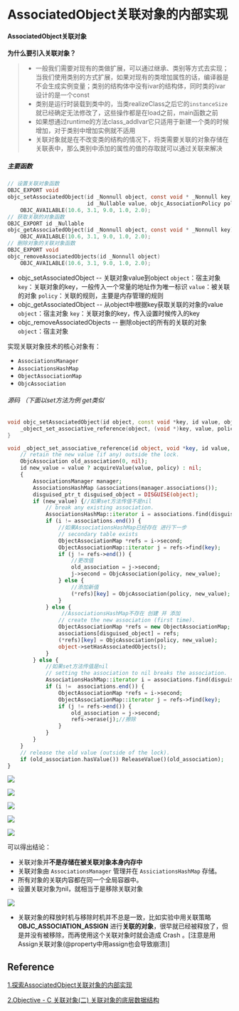 # AssociatedObject关联对象的内部实现



#### AssociatedObject关联对象

**为什么要引入关联对象？**

> - 一般我们需要对现有的类做扩展，可以通过继承、类别等方式去实现；当我们使用类别的方式扩展，如果对现有的类增加属性的话，编译器是不会生成实例变量；类别的结构体中没有ivar的结构体，同时类的ivar设计的是一个const
> - 类别是运行时装载到类中的，当类realizeClass之后它的`instanceSize`就已经确定无法修改了，这些操作都是在load之前，main函数之前
> - 如果想通过runtime的方法class_addIvar它只适用于新建一个类的时候增加，对于类别中增加实例就不适用
> - 关联对象就是在不改变类的结构的情况下，将类需要关联的对象存储在关联表中，那么类别中添加的属性的值的存取就可以通过关联来解决



##### 主要函数



```objective-c
// 设置关联对象函数
OBJC_EXPORT void
objc_setAssociatedObject(id _Nonnull object, const void * _Nonnull key,
                         id _Nullable value, objc_AssociationPolicy policy)
    OBJC_AVAILABLE(10.6, 3.1, 9.0, 1.0, 2.0);
// 获取关联的对象函数
OBJC_EXPORT id _Nullable
objc_getAssociatedObject(id _Nonnull object, const void * _Nonnull key)
    OBJC_AVAILABLE(10.6, 3.1, 9.0, 1.0, 2.0);
// 删除对象的关联对象函数
OBJC_EXPORT void
objc_removeAssociatedObjects(id _Nonnull object)
    OBJC_AVAILABLE(10.6, 3.1, 9.0, 1.0, 2.0);
```

- objc_setAssociatedObject -- 关联对象value到object
   `object`：宿主对象
   `key`：关联对象的key，一般传入一个常量的地址作为唯一标识
   `value`：被关联的对象
   `policy`：关联的规则，主要是内存管理的规则
- objc_getAssociatedObject -- 从object中根据key获取关联的对象的value
   `object`：宿主对象
   `key`：关联对象的key，传入设置时候传入的key
- objc_removeAssociatedObjects -- 删除object的所有的关联的对象
   `object`：宿主对象



实现关联对象技术的核心对象有：

- `AssociationsManager`
- `AssociationsHashMap`
- `ObjectAssociationMap`
- `ObjcAssociation`





###### 源码 （下面以set方法为例 get类似



```cpp
void objc_setAssociatedObject(id object, const void *key, id value, objc_AssociationPolicy policy) {
    _object_set_associative_reference(object, (void *)key, value, policy);
}
```





```php
void _object_set_associative_reference(id object, void *key, id value, uintptr_t policy) {
    // retain the new value (if any) outside the lock.
    ObjcAssociation old_association(0, nil);
    id new_value = value ? acquireValue(value, policy) : nil;
    {
        AssociationsManager manager;
        AssociationsHashMap &associations(manager.associations());
        disguised_ptr_t disguised_object = DISGUISE(object);
        if (new_value) {//如果set方法传值不是nil
            // break any existing association.
            AssociationsHashMap::iterator i = associations.find(disguised_object);
            if (i != associations.end()) {
                //如果AssociationsHashMap已经存在 进行下一步
                // secondary table exists
                ObjectAssociationMap *refs = i->second;
                ObjectAssociationMap::iterator j = refs->find(key);
                if (j != refs->end()) {
                    //更改值
                    old_association = j->second;
                    j->second = ObjcAssociation(policy, new_value);
                } else {
                    //添加新值
                    (*refs)[key] = ObjcAssociation(policy, new_value);
                }
            } else {
                 //AssociationsHashMap不存在 创建 并 添加
                // create the new association (first time).
                ObjectAssociationMap *refs = new ObjectAssociationMap;
                associations[disguised_object] = refs;
                (*refs)[key] = ObjcAssociation(policy, new_value);
                object->setHasAssociatedObjects();
            }
        } else {
            //如果set方法传值是nil
            // setting the association to nil breaks the association.
            AssociationsHashMap::iterator i = associations.find(disguised_object);
            if (i !=  associations.end()) {
                ObjectAssociationMap *refs = i->second;
                ObjectAssociationMap::iterator j = refs->find(key);
                if (j != refs->end()) {
                    old_association = j->second;
                    refs->erase(j);//擦除
                }
            }
        }
    }
    // release the old value (outside of the lock).
    if (old_association.hasValue()) ReleaseValue()(old_association);
}
```



![](http://sylarimage.oss-cn-shenzhen.aliyuncs.com/2021-01-25-135848.jpg)



![](http://sylarimage.oss-cn-shenzhen.aliyuncs.com/2021-01-25-135915.jpg)

![](http://sylarimage.oss-cn-shenzhen.aliyuncs.com/2021-01-25-135933.jpg)



![](http://sylarimage.oss-cn-shenzhen.aliyuncs.com/2021-01-25-135948.jpg)



![](http://sylarimage.oss-cn-shenzhen.aliyuncs.com/2021-01-25-135956.jpg)

可以得出结论：

- 关联对象并**不是存储在被关联对象本身内存中**
- 关联对象由 `AssociationsManager` 管理并在 `AssiciationsHashMap` 存储。
- 所有对象的关联内容都在同一个全局容器中。
- 设置关联对象为nil，就相当于是移除关联对象



![](http://sylarimage.oss-cn-shenzhen.aliyuncs.com/2019-03-14-095543.jpg)



- 关联对象的释放时机与移除时机并不总是一致，比如实验中用关联策略 **OBJC_ASSOCIATION_ASSIGN** 进行**关联的对象**，很早就已经被释放了，但是并没有被移除，而再使用这个关联对象时就会造成 Crash 。[注意是用Assign关联对象(@property中用assign也会导致崩溃)]

###  

## Reference

[1.探索AssociatedObject关联对象的内部实现](https://www.jianshu.com/p/c109015e8c9a)

[2.Objective - C 关联对象(二) 关联对象的底层数据结构](https://www.jianshu.com/p/9a8502938dab)